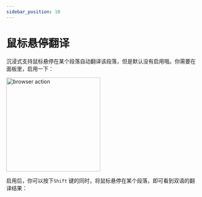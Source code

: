 ```yaml
---
sidebar_position: 10
---
```


# 鼠标悬停翻译

沉浸式支持鼠标悬停在某个段落自动翻译该段落，但是默认没有启用哦。你需要在面板里，启用一下：

<img src="https://s.immersivetranslate.com/static/official-static/assets/mouse-hover.png" alt="browser action" width="250" />

启用后，你可以按下`Shift` 键的同时，将鼠标悬停在某个段落，即可看到双语的翻译结果：
